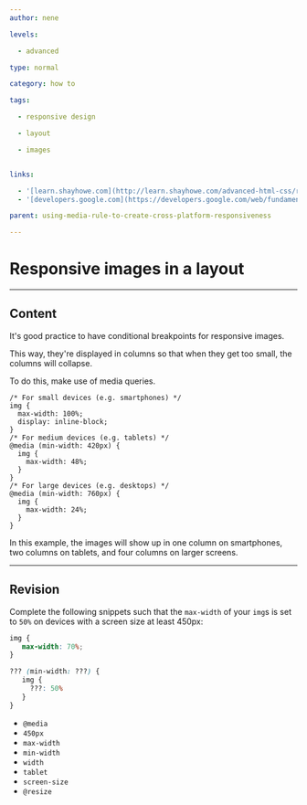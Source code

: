 ```yaml
---
author: nene

levels:

  - advanced

type: normal

category: how to

tags:

  - responsive design

  - layout

  - images


links:

  - '[learn.shayhowe.com](http://learn.shayhowe.com/advanced-html-css/responsive-web-design/){website}'
  - '[developers.google.com](https://developers.google.com/web/fundamentals/layouts/rwd-fundamentals/use-media-queries?hl=en){website}'

parent: using-media-rule-to-create-cross-platform-responsiveness

---
```


# Responsive images in a layout

---
## Content

It's good practice to have conditional breakpoints for responsive images. 

This way, they're displayed in columns so that when they get too small, the columns will collapse. 

To do this, make use of media queries.

```
/* For small devices (e.g. smartphones) */
img {
  max-width: 100%;
  display: inline-block;
}
/* For medium devices (e.g. tablets) */
@media (min-width: 420px) {
  img {
    max-width: 48%;
  }
}
/* For large devices (e.g. desktops) */
@media (min-width: 760px) {
  img {
    max-width: 24%;
  }
}
```

In this example, the images will show up in one column on smartphones, two columns on tablets, and four columns on larger screens.

---
## Revision

Complete the following snippets such that the `max-width` of your `img`s is set to `50%` on devices with a screen size at least 450px:
```css
img {
   max-width: 70%;
}

??? (min-width: ???) {
   img {
     ???: 50%
   }
}
```


* `@media`
* `450px`
* `max-width`
* `min-width`
* `width`
* `tablet`
* `screen-size`
* `@resize`

